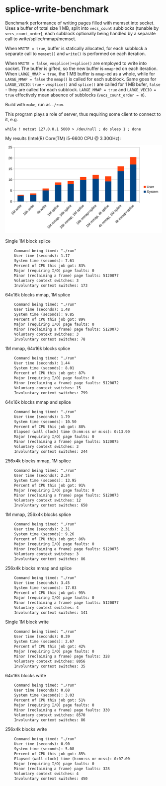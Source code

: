 # splice-write-benchmark

Benchmark performance of writing pages filled with memset into socket. Uses a buffer of total size 1 MB, split into `vecs_count` subblocks (tunable by `vecs_count_order`), each subblock optionally being handled by a separate call to write/splice/mmap/memset.

When `WRITE = true`, buffer is statically allocated, for each subblock a separate call to `memset()` and `write()` is performed on each iteration.

When `WRITE = false`, `vmsplice()+splice()` are employed to write into socket. The buffer is gifted, so the new buffer is `mmap`-ed on each iteration. When `LARGE_MMAP = true`, the 1 MB buffer is `mmap`-ed as a whole, while for `LARGE_MMAP = false` the `mmap()` is called for each subblock. Same goes for `LARGE_VECIO`: `true` - `vmsplice()` and `splice()` are called for 1 MB bufer, `false` - they are called for each subblock. `LARGE_MMAP = true` and `LARGE_VECIO = true` effectively mean absence of subblocks (`vecs_count_order = 0`).

Build with `make`, run as `./run`.

This program plays a role of server, thus requiring some client to connect to it, e.g.

```
while ! netcat 127.0.0.1 5000 > /dev/null ; do sleep 1 ; done
```

My results (Intel(R) Core(TM) i5-6600 CPU @ 3.30GHz):

![Results](docs/graph.svg)

Single 1M block splice
```
	Command being timed: "./run"
	User time (seconds): 1.17
	System time (seconds): 7.61
	Percent of CPU this job got: 83%
	Major (requiring I/O) page faults: 0
	Minor (reclaiming a frame) page faults: 5120077
	Voluntary context switches: 3
	Involuntary context switches: 173
```

64x16k blocks mmap, 1M splice
```
	Command being timed: "./run"
	User time (seconds): 1.48
	System time (seconds): 9.85
	Percent of CPU this job got: 89%
	Major (requiring I/O) page faults: 0
	Minor (reclaiming a frame) page faults: 5120073
	Voluntary context switches: 3
	Involuntary context switches: 78
```

1M mmap, 64x16k blocks splice
```
	Command being timed: "./run"
	User time (seconds): 1.44
	System time (seconds): 8.01
	Percent of CPU this job got: 87%
	Major (requiring I/O) page faults: 0
	Minor (reclaiming a frame) page faults: 5120072
	Voluntary context switches: 15
	Involuntary context switches: 799
```

64x16k blocks mmap and splice
```
	Command being timed: "./run"
	User time (seconds): 1.79
	System time (seconds): 10.50
	Percent of CPU this job got: 88%
	Elapsed (wall clock) time (h:mm:ss or m:ss): 0:13.90
	Major (requiring I/O) page faults: 0
	Minor (reclaiming a frame) page faults: 5120075
	Voluntary context switches: 3
	Involuntary context switches: 244
```

256x4k blocks mmap, 1M splice
```
	Command being timed: "./run"
	User time (seconds): 2.24
	System time (seconds): 13.95
	Percent of CPU this job got: 91%
	Major (requiring I/O) page faults: 0
	Minor (reclaiming a frame) page faults: 5120073
	Voluntary context switches: 12
	Involuntary context switches: 658
```

1M mmap, 256x4k blocks splice
```
	Command being timed: "./run"
	User time (seconds): 2.31
	System time (seconds): 9.26
	Percent of CPU this job got: 86%
	Major (requiring I/O) page faults: 0
	Minor (reclaiming a frame) page faults: 5120075
	Voluntary context switches: 3
	Involuntary context switches: 86
```

256x4k blocks mmap and splice
```
	Command being timed: "./run"
	User time (seconds): 3.45
	System time (seconds): 17.03
	Percent of CPU this job got: 95%
	Major (requiring I/O) page faults: 0
	Minor (reclaiming a frame) page faults: 5120077
	Voluntary context switches: 4
	Involuntary context switches: 141
```

Single 1M block write
```
	Command being timed: "./run"
	User time (seconds): 0.39
	System time (seconds): 2.67
	Percent of CPU this job got: 42%
	Major (requiring I/O) page faults: 0
	Minor (reclaiming a frame) page faults: 328
	Voluntary context switches: 8056
	Involuntary context switches: 35
```

64x16k blocks write
```
	Command being timed: "./run"
	User time (seconds): 0.68
	System time (seconds): 3.03
	Percent of CPU this job got: 51%
	Major (requiring I/O) page faults: 0
	Minor (reclaiming a frame) page faults: 330
	Voluntary context switches: 8570
	Involuntary context switches: 86
```

256x4k blocks write
```
	Command being timed: "./run"
	User time (seconds): 0.90
	System time (seconds): 5.08
	Percent of CPU this job got: 85%
	Elapsed (wall clock) time (h:mm:ss or m:ss): 0:07.00
	Major (requiring I/O) page faults: 0
	Minor (reclaiming a frame) page faults: 328
	Voluntary context switches: 4
	Involuntary context switches: 450
```


